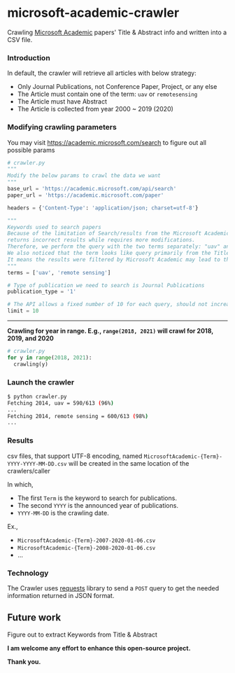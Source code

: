 # microsoft-academic-crawler
Crawling [Microsoft Academic](https://www.researchgate.net/) papers' Title & Abstract info and written into a CSV file.

### Introduction
In default, the crawler will retrieve all articles with below strategy:
- Only Journal Publications, not Conference Paper, Project, or any else
- The Article must contain one of the term: `uav` or `remotesensing`
- The Article must have Abstract
- The Article is collected from year 2000 ~ 2019 (2020)

### Modifying crawling parameters
You may visit https://academic.microsoft.com/search to figure out all possible params
```python
# crawler.py
"""
Modify the below params to crawl the data we want
"""
base_url = 'https://academic.microsoft.com/api/search'
paper_url = 'https://academic.microsoft.com/paper'

headers = {'Content-Type': 'application/json; charset=utf-8'}

"""
Keywords used to search papers
Because of the limitation of Search/results from the Microsoft Academic, the search of term "drone"
returns incorrect results while requires more modifications.
Therefore, we perform the query with the two terms separately: "uav" and "remote sensing"
We also noticed that the term looks like query primarily from the Title and Category, instead of Abstract.
It means the results were filtered by Microsoft Academic may lead to the inaccuracy of further analysis.
"""
terms = ['uav', 'remote sensing']

# Type of publication we need to search is Journal Publications
publication_type = '1'

# The API allows a fixed number of 10 for each query, should not increase/decrease this limit param
limit = 10
```

---
**Crawling for year in range. E.g., `range(2018, 2021)` will crawl for 2018, 2019, and 2020**
```python
# crawler.py
for y in range(2018, 2021):
  crawling(y)
```

### Launch the crawler

```sh
$ python crawler.py
Fetching 2014, uav = 590/613 (96%)
...
Fetching 2014, remote sensing = 600/613 (98%)
...
```

### Results
csv files, that support UTF-8 encoding, named `MicrosoftAcademic-{Term}-YYYY-YYYY-MM-DD.csv` will be created in the same location of the crawlers/caller

In which, 
- The first `Term` is the keyword to search for publications.
- The second `YYYY` is the announced year of publications.
- `YYYY-MM-DD` is the crawling date.

Ex., 
- `MicrosoftAcademic-{Term}-2007-2020-01-06.csv`
- `MicrosoftAcademic-{Term}-2008-2020-01-06.csv`
- ...

### Technology
The Crawler uses [requests](https://pypi.org/project/requests/) library to send a `POST` query to get the needed information returned in JSON format.

## Future work
Figure out to extract Keywords from Title & Abstract

**I am welcome any effort to enhance this open-source project.**

**Thank you.**